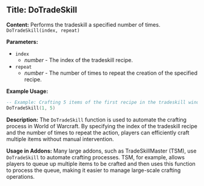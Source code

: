 ## Title: DoTradeSkill

**Content:**
Performs the tradeskill a specified number of times.
`DoTradeSkill(index, repeat)`

**Parameters:**
- `index`
  - *number* - The index of the tradeskill recipe.
- `repeat`
  - *number* - The number of times to repeat the creation of the specified recipe.

**Example Usage:**
```lua
-- Example: Crafting 5 items of the first recipe in the tradeskill window
DoTradeSkill(1, 5)
```

**Description:**
The `DoTradeSkill` function is used to automate the crafting process in World of Warcraft. By specifying the index of the tradeskill recipe and the number of times to repeat the action, players can efficiently craft multiple items without manual intervention.

**Usage in Addons:**
Many large addons, such as TradeSkillMaster (TSM), use `DoTradeSkill` to automate crafting processes. TSM, for example, allows players to queue up multiple items to be crafted and then uses this function to process the queue, making it easier to manage large-scale crafting operations.